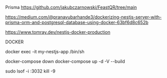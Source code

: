 Prisma
https://github.com/jakubczarnowski/FeastQR/tree/main

https://medium.com/@pranavubarhande3/dockerizing-nestjs-server-with-prisma-orm-and-postgresql-database-using-docker-63bf6d8c652b

https://www.tomray.dev/nestjs-docker-production


DOCKER

docker exec -it my-nestjs-app /bin/sh

docker-compose down
docker-compose up -d -V --build


sudo lsof -i :3032
kill -9 <PID>